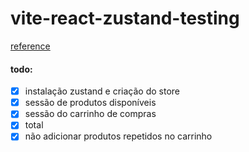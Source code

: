 # vite-react-zustand-testing

[reference](https://www.youtube.com/watch?v=tR8j8NkQ29k)

#### todo:

- [x] instalação zustand e criação do store
- [x] sessão de produtos disponíveis
- [x] sessão do carrinho de compras
- [x] total
- [x] não adicionar produtos repetidos no carrinho

